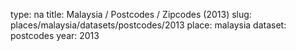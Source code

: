 type: na
title: Malaysia / Postcodes / Zipcodes (2013)
slug: places/malaysia/datasets/postcodes/2013
place: malaysia
dataset: postcodes
year: 2013
